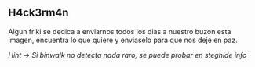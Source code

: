 ## H4ck3rm4n
Algun friki se dedica a enviarnos todos los dias a nuestro buzon esta imagen, encuentra lo que quiere y enviaselo para que nos deje en paz.

*Hint -> Si binwalk no detecta nada raro, se puede probar en steghide info <nombrefichero>*
